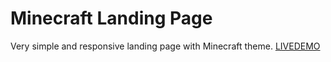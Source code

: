 # Minecraft Landing Page

Very simple and responsive landing page with Minecraft theme.
[LIVEDEMO](https://akinpinkman.github.io/Minecraft-theme-landing-page/)

